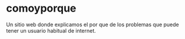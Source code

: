 # comoyporque
Un sitio web donde explicamos el por que de los problemas que puede tener un usuario habitual de internet.
